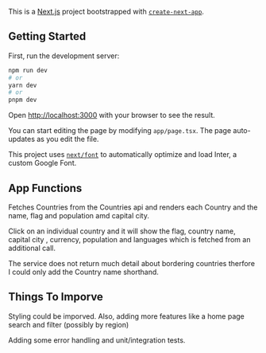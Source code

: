 This is a [Next.js](https://nextjs.org/) project bootstrapped with [`create-next-app`](https://github.com/vercel/next.js/tree/canary/packages/create-next-app).

## Getting Started

First, run the development server:

```bash
npm run dev
# or
yarn dev
# or
pnpm dev
```

Open [http://localhost:3000](http://localhost:3000) with your browser to see the result.

You can start editing the page by modifying `app/page.tsx`. The page auto-updates as you edit the file.

This project uses [`next/font`](https://nextjs.org/docs/basic-features/font-optimization) to automatically optimize and load Inter, a custom Google Font.

## App Functions

Fetches Countries from the Countries api and renders each Country and the name, flag and population amd capital city.

Click on an individual country and it will show the flag, country name,
capital city , currency, population and languages which is fetched from an additional call.

The service does not return much detail about bordering countries therfore I could only add the Country name shorthand.


## Things To Imporve

Styling could be imporved. Also, adding more features like a home page search and filter (possibly by region)

Adding some error handling and unit/integration tests.
